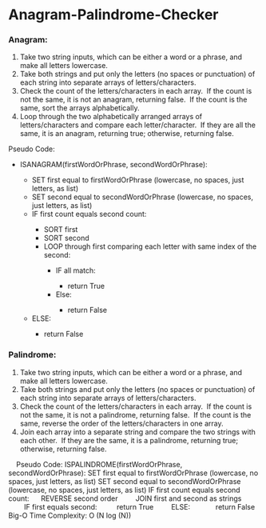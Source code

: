 # Anagram-Palindrome-Checker

### Anagram:
<ol>
  <li>Take two string inputs, which can be either a word or a phrase, and make all letters lowercase.</li>
  <li>Take both strings and put only the letters (no spaces or punctuation) of each string into separate arrays of letters/characters.</li>
  <li>Check the count of the letters/characters in each array.  If the count is not the same, it is not an anagram, returning false.  If the count is the same, sort the arrays alphabetically.</li>
  <li>Loop through the two alphabetically arranged arrays of letters/characters and compare each letter/character.  If they are all the same, it is an anagram, returning true; otherwise, returning false.</li>
</ol>
    
Pseudo Code:
<ul>
  <li>ISANAGRAM(firstWordOrPhrase, secondWordOrPhrase):</li>
  <ul>
    <li>SET first equal to firstWordOrPhrase (lowercase, no spaces, just letters, as list)</li>
    <li>SET second equal to secondWordOrPhrase (lowercase, no spaces, just letters, as list)</li>
    <li>IF first count equals second count:</li>
    <ul>
      <li>SORT first</li>
      <li>SORT second</li>
      <li>LOOP through first comparing each letter with same index of the second:</li>
      <ul>
        <li>IF all match:</li>
        <ul><li>return True</li></ul>
        <li>Else:</li>
        <ul><li>return False</li></ul>
      </ul>
    </ul>
    <li>ELSE:</li>
    <ul><li>return False</li></ul>
  </ul>
</ul>                   

### Palindrome:
<ol>
  <li>Take two string inputs, which can be either a word or a phrase, and make all letters lowercase.</li>
  <li>Take both strings and put only the letters (no spaces or punctuation) of each string into separate arrays of letters/characters.</li>
  <li>Check the count of the letters/characters in each array.  If the count is not the same, it is not a palindrome, returning false.  If the count is the same, reverse the order of the letters/characters in one array.</li>
  <li>Join each array into a separate string and compare the two strings with each other.  If they are the same, it is a palindrome, returning true; otherwise, returning false.</li>
</ol> 
 
Pseudo Code:
ISPALINDROME(firstWordOrPhrase, secondWordOrPhrase):
    SET first equal to firstWordOrPhrase (lowercase, no spaces, just letters, as list)
    SET second equal to secondWordOrPhrase (lowercase, no spaces, just letters, as list)
    IF first count equals second count:
        REVERSE second order
        JOIN first and second as strings
        IF first equals second:
            return True
        ELSE:
            return False
 
Big-O Time Complexity:  O (N log (N))
